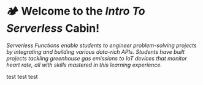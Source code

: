 # :camping: Welcome to the *Intro To Serverless* Cabin!

*Serverless Functions enable students to engineer problem-solving projects by integrating and building various data-rich APIs. Students have built projects tackling greenhouse gas emissions to IoT devices that monitor heart rate, all with skills mastered in this learning experience.*

test
test
test

